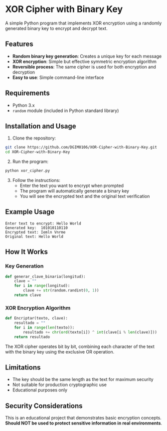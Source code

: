 # XOR Cipher with Binary Key

A simple Python program that implements XOR encryption using a randomly generated binary key to encrypt and decrypt text.

## Features

- **Random binary key generation**: Creates a unique key for each message
- **XOR encryption**: Simple but effective symmetric encryption algorithm
- **Reversible process**: The same cipher is used for both encryption and decryption
- **Easy to use**: Simple command-line interface

## Requirements

- Python 3.x
- `random` module (included in Python standard library)

## Installation and Usage

1. Clone the repository:
```bash
git clone https://github.com/DGIM0106/XOR-Cipher-with-Binary-Key.git
cd XOR-Cipher-with-Binary-Key
```

2. Run the program:
```bash
python xor_cipher.py
```

3. Follow the instructions:
   - Enter the text you want to encrypt when prompted
   - The program will automatically generate a binary key
   - You will see the encrypted text and the original text verification

## Example Usage

```
Enter text to encrypt: Hello World
Generated key:  101010110110
Encrypted text: Iemln Vnrme
Original text: Hello World
```

## How It Works

### Key Generation
```python
def generar_clave_binaria(longitud):
    clave = ""  
    for i in range(longitud):
        clave += str(random.randint(0, 1))
    return clave
```

### XOR Encryption Algorithm
```python
def Encriptar(texto, clave):
    resultado = ""  
    for i in range(len(texto)):
        resultado += chr(ord(texto[i]) ^ int(clave[i % len(clave)]))
    return resultado
```

The XOR cipher operates bit by bit, combining each character of the text with the binary key using the exclusive OR operation.

## Limitations

- The key should be the same length as the text for maximum security
- Not suitable for production cryptographic use
- Educational purposes only

## Security Considerations

This is an educational project that demonstrates basic encryption concepts. **Should NOT be used to protect sensitive information in real environments**.
